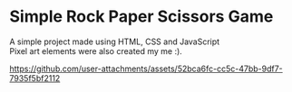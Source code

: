 <h1>Simple Rock Paper Scissors Game</h1>
<div>A simple project made using HTML, CSS and JavaScript</div>
<div>Pixel art elements were also created my me :).</div>

https://github.com/user-attachments/assets/52bca6fc-cc5c-47bb-9df7-7935f5bf2112

